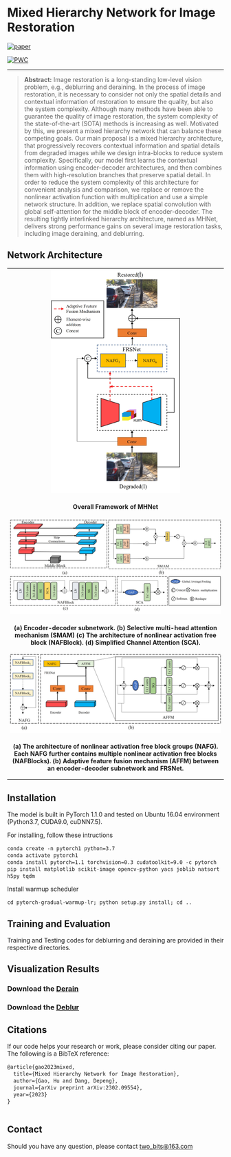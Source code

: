 

# Mixed Hierarchy Network for Image Restoration

[![paper](https://img.shields.io/badge/arXiv-Paper-brightgreen)](http://arxiv.org/abs/2302.09554)
	
	
[![PWC](https://img.shields.io/endpoint.svg?url=https://paperswithcode.com/badge/mixed-hierarchy-network-for-image-restoration/single-image-deraining-on-test1200)](https://paperswithcode.com/sota/single-image-deraining-on-test1200?p=mixed-hierarchy-network-for-image-restoration)
	



<hr />


> **Abstract:** Image restoration is a long-standing low-level vision problem, e.g., deblurring and deraining. In the process of image restoration, it is necessary to consider not only the spatial details and contextual information of restoration to ensure the quality, but also the system complexity. Although many methods have been able to guarantee the quality of image restoration, the system complexity of the state-of-the-art (SOTA) methods is increasing as well. Motivated by this, we present a mixed hierarchy network that can balance these competing goals. Our main proposal is a mixed hierarchy architecture, that progressively recovers contextual information and spatial details from degraded images while we design intra-blocks to reduce system complexity. Specifically, our model first learns the contextual information using encoder-decoder architectures, and then combines them with high-resolution branches that preserve spatial detail. In order to reduce the system complexity of this architecture for convenient analysis and comparison, we replace or remove the nonlinear activation function with multiplication and use a simple network structure.  In addition, we replace spatial convolution with global self-attention for the middle block of encoder-decoder. The resulting tightly interlinked hierarchy architecture, named as MHNet, delivers strong performance gains on several image restoration tasks, including image deraining, and deblurring. 

## Network Architecture

<table>
  <tr>
    <td align="center"> <img  src = "./fig/network.jpg" width="300"> </td>
  </tr>
  <tr>
    <td><p align="center"><b>Overall Framework of MHNet</b></p></td>
  </tr>
    <tr>
    <td align="center"> <img src = "./fig/fir_h.jpg" width="800"> </td>
  </tr>
  <tr>
    <td><p align="center"><b>(a) Encoder-decoder subnetwork. (b) Selective multi-head attention mechanism (SMAM) (c) The architecture of nonlinear activation free block (NAFBlock). (d) Simplified Channel Attention (SCA).</b></p></td>
    </tr>
<tr>
    <td align="center"> <img src = "./fig/sec_h.jpg" width="800"> </td>
  </tr>
  <tr>
    <td><p align="center"><b>(a) The  architecture of nonlinear activation free block groups (NAFG). Each NAFG further contains multiple nonlinear activation free blocks (NAFBlocks). (b) Adaptive feature fusion mechanism (AFFM) between an encoder-decoder subnetwork and FRSNet.</b></p></td>
    </tr>
</table>


## Installation
The model is built in PyTorch 1.1.0 and tested on Ubuntu 16.04 environment (Python3.7, CUDA9.0, cuDNN7.5).

For installing, follow these intructions
```
conda create -n pytorch1 python=3.7
conda activate pytorch1
conda install pytorch=1.1 torchvision=0.3 cudatoolkit=9.0 -c pytorch
pip install matplotlib scikit-image opencv-python yacs joblib natsort h5py tqdm
```

Install warmup scheduler

```
cd pytorch-gradual-warmup-lr; python setup.py install; cd ..
```




## Training and Evaluation

Training and Testing codes for deblurring and deraining  are provided in their respective directories.

<!--## Results


<details>
  <summary> <strong>Image Deblurring</strong> (click to expand) </summary>
<table>
  <tr>
    <td> <img src = "./fig/derain.png" width="450"> </td>
  </tr>
  <tr>
    <td><p align="center"><b>Deblurring on GoPro and HIDE Datasets.</b></p></td>
  </tr>
</table></details>

<details>
  <summary> <strong>Image Deraining</strong> (click to expand) </summary>
<img src = "./fig/deblur.png" width="900"></details>
-->
## Visualization Results
### Download the [Derain](https://drive.google.com/drive/folders/1WVolv5xPXZyK820KCYTbv52RNAjunbd0?usp=share_link)
### Download the [Deblur](https://drive.google.com/drive/folders/1S9d4xgGu8wBGhQzylP8Xlu-DHngSgVR9?usp=sharing)


 ## Citations
If our code helps your research or work, please consider citing our paper.
The following is a BibTeX reference:

```
@article{gao2023mixed,
  title={Mixed Hierarchy Network for Image Restoration},
  author={Gao, Hu and Dang, Depeng},
  journal={arXiv preprint arXiv:2302.09554},
  year={2023}
}


```




## Contact
Should you have any question, please contact two_bits@163.com

